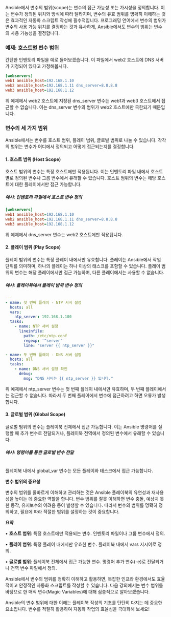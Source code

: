 
Ansible에서 변수의 범위(scope)는 변수의 접근 가능성 또는 가시성을 정의합니다. 이는 변수가 정의된 위치와 방식에 따라 달라지며, 변수의 유효 범위를 명확히 이해하는 것은 효과적인 자동화 스크립트 작성에 필수적입니다. 프로그래밍 언어에서 변수의 범위가 변수의 사용 가능 위치를 결정하는 것과 유사하게, Ansible에서도 변수의 범위는 변수의 사용 가능성을 결정합니다.

### **예제: 호스트별 변수 범위**

간단한 인벤토리 파일을 예로 들어보겠습니다. 이 파일에서 web2 호스트에 DNS 서버가 지정되어 있다고 가정해봅시다.

```ini
[webservers]
web1 ansible_host=192.168.1.10
web2 ansible_host=192.168.1.11 dns_server=8.8.8.8
web3 ansible_host=192.168.1.12
```

위 예제에서 web2 호스트에 지정된 dns_server 변수는 web1과 web3 호스트에서 접근할 수 없습니다. 이는 dns_server 변수의 범위가 web2 호스트에만 국한되기 때문입니다.

### **변수의 세 가지 범위**

Ansible에서는 변수를 호스트 범위, 플레이 범위, 글로벌 범위로 나눌 수 있습니다. 각각의 범위는 변수가 어디에서 정의되고 어떻게 접근되는지를 결정합니다.

  

#### **1. 호스트 범위 (Host Scope)**

  

호스트 범위의 변수는 특정 호스트에만 적용됩니다. 이는 인벤토리 파일 내에서 호스트별로 정의된 변수나 그룹 변수에서 유래할 수 있습니다. 호스트 범위의 변수는 해당 호스트에 대한 플레이에서만 접근 가능합니다.

##### **예시: 인벤토리 파일에서 호스트 변수 정의**

```ini
[webservers]
web1 ansible_host=192.168.1.10
web2 ansible_host=192.168.1.11 dns_server=8.8.8.8
web3 ansible_host=192.168.1.12
```
위 예제에서 dns_server 변수는 web2 호스트에만 적용됩니다.

#### **2. 플레이 범위 (Play Scope)**

플레이 범위의 변수는 특정 플레이 내에서만 유효합니다. 플레이는 Ansible에서 작업 단위를 의미하며, 하나의 플레이는 하나 이상의 태스크를 포함할 수 있습니다. 플레이 범위의 변수는 해당 플레이에서만 접근 가능하며, 다른 플레이에서는 사용할 수 없습니다.

##### **예시: 플레이북에서 플레이 범위 변수 정의**
```yaml
---
- name: 첫 번째 플레이 - NTP 서버 설정
  hosts: all
  vars:
    ntp_server: 192.168.1.100
  tasks:
    - name: NTP 서버 설정
      lineinfile:
        path: /etc/ntp.conf
        regexp: '^server'
        line: "server {{ ntp_server }}"

- name: 두 번째 플레이 - DNS 서버 설정
  hosts: all
  tasks:
    - name: DNS 서버 설정 확인
      debug:
        msg: "DNS 서버는 {{ ntp_server }} 입니다."
```

위 예제에서 ntp_server 변수는 첫 번째 플레이 내에서만 유효하며, 두 번째 플레이에서는 접근할 수 없습니다. 따라서 두 번째 플레이에서 변수에 접근하려고 하면 오류가 발생합니다.

#### **3. 글로벌 범위 (Global Scope)**

글로벌 범위의 변수는 플레이북 전체에서 접근 가능합니다. 이는 Ansible 명령어를 실행할 때 추가 변수로 전달되거나, 플레이북 전역에서 정의된 변수에서 유래할 수 있습니다.

##### **예시: 명령어를 통한 글로벌 변수 전달**

```

```

플레이북 내에서 global_var 변수는 모든 플레이와 태스크에서 접근 가능합니다.

  

**변수 범위의 중요성**

  

변수의 범위를 올바르게 이해하고 관리하는 것은 Ansible 플레이북의 유연성과 재사용성을 높이는 데 중요한 역할을 합니다. 변수 범위를 잘못 이해하면 변수 충돌, 예상치 못한 동작, 유지보수의 어려움 등이 발생할 수 있습니다. 따라서 변수의 범위를 명확히 정의하고, 필요에 따라 적절한 범위를 설정하는 것이 중요합니다.

  

**요약**

• **호스트 범위**: 특정 호스트에만 적용되는 변수. 인벤토리 파일이나 그룹 변수에서 정의.

• **플레이 범위**: 특정 플레이 내에서만 유효한 변수. 플레이북 내에서 vars 지시어로 정의.

• **글로벌 범위**: 플레이북 전체에서 접근 가능한 변수. 명령어 추가 변수(-e)로 전달되거나 전역 변수 파일에서 정의.

  

Ansible에서 변수의 범위를 정확히 이해하고 활용하면, 복잡한 인프라 환경에서도 효율적이고 안정적인 자동화 스크립트를 작성할 수 있습니다. 다음 강의에서는 변수 범위를 바탕으로 한 매직 변수(Magic Variables)에 대해 심층적으로 알아보겠습니다.

  

Ansible의 변수 범위에 대한 이해는 플레이북 작성의 기초를 탄탄히 다지는 데 중요한 요소입니다. 변수를 적절히 활용하여 자동화 작업의 효율성을 극대화해 보세요!